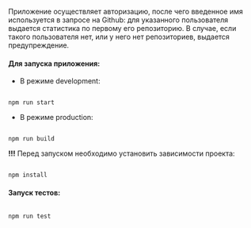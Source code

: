 Приложение осуществляет авторизацию, после чего введенное имя используется в запросе на Github: для указанного пользователя выдается статистика по первому его репозиторию.
В случае, если такого пользователя нет, или у него нет репозиториев, выдается предупреждение.

#### Для запуска приложения:

- В режиме development:

```

npm run start

```

- В режиме production:

```

npm run build

```

**!!!** Перед запуском необходимо установить зависимости проекта:

```

npm install

```

#### Запуск тестов:

```

npm run test

```

